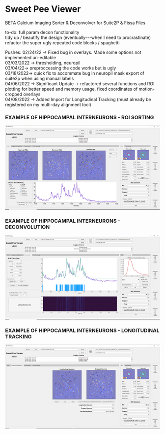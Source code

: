 # Sweet Pee Viewer
BETA Calcium Imaging Sorter &amp; Deconvolver for Suite2P & Fissa Files

to-do:
full param decon functionality      
tidy up / beautify the design (eventually---when I need to procrastinate)     
refactor the super ugly repeated code blocks / spaghetti          


Pushes:
02/24/22 -> Fixed bug in overlays. Made some options not implemented un-editable      
03/03/2022 -> thresholding, neuropil      
03/04/22-> preproccessing the code works but is ugly      
03/18/2022-> quick fix to accommate bug in neuropil mask export of suite2p when using manual labels     
04/06/2022 -> Significant Update -> refactored several functions and ROI plotting for better speed and memory usage, fixed coordinates of motion-cropped overlays     
04/08/2022 -> Added Import for Longitudinal Tracking (must already be registered on my multi-day alignment tool)



### EXAMPLE OF HIPPOCAMPAL INTERNEURONS - ROI SORTING     
![example](https://github.com/darikoneil/SweetPeeViewer/blob/main/Example_1.PNG)

### EXAMPLE OF HIPPOCAMPAL INTERNEURONS - DECONVOLUTION    
![example](https://github.com/darikoneil/SweetPeeViewer/blob/main/Example_3.PNG)

### EXAMPLE OF HIPPOCAMPAL INTERNEURONS - LONGITUDINAL TRACKING     
![example](https://github.com/darikoneil/SweetPeeViewer/blob/main/Example_2.PNG)


